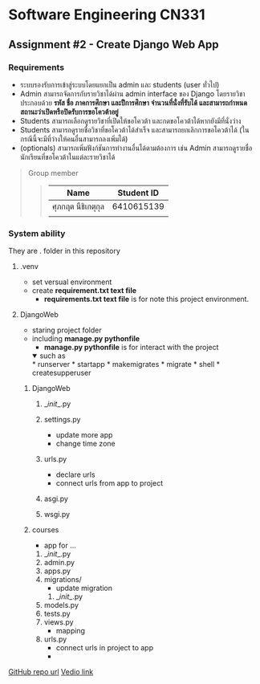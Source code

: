 Software Engineering CN331
=====================

Assignment #2 - Create Django Web App
---------------------

### Requirements
- ระบบรองรับการเข้าสู่ระบบโดยแยกเป็น admin และ students (user ทั่วไป)
- Admin สามารถจัดการกับรายวิชาได้ผ่าน admin interface ของ Django โดยรายวิชาประกอบด้วย **รหัส ชื่อ ภาคการศึกษา และปีิการศึกษา จํานวนที่นั่งที่รับได้ และสามารถกําหนดสถานะว่าเปิดหรือปิดรับการขอโควต้าอยู่**
- Students สามารถเลือกดูรายวิชาที่เปิดให้ขอโควต้า และกดขอโควต้าได้หากยังมีที่นั่งว่าง
- Students สามารถดูรายชื่อวิชาที่ขอโควต้าได้สําเร็จ และสามารถยกเลิกการขอโควต้าได้ (ในกรณีนี้จะมีที่ว่างให้คนอื่นสามารถลงเพิ่มได้)
- (optionals) สามารถเพิ่มฟังก์ชันการทํางานอื่นได้ตามต้องการ เช่น Admin สามารถดูรายชื่อนักเรียนที่ขอโควต้าในแต่ละรายวิชาได้

> Group member
>> |    Name         |  Student ID  |
>> |-----------------|--------------|
>> |  ศุภกฤต นืธิเกตุกุล  |  6410615139  |
>> |                  |              |

### System ability
They are . folder in this repository
1. .venv 
    - set versual environment
    - create **requirement.txt text file**
        - **requirements.txt text file** is for note this project environment.

2. DjangoWeb 
    - staring project folder
    - including **manage.py pythonfile**
        - **manage.py pythonfile** is for interact with the project
        <details open>
        <summary> such as</summary>
        * runserver
        * startapp
        * makemigrates
        * migrate
        * shell
        * createsupperuser
        </details>

    1. DjangoWeb
        1. \__init__.py
        2. settings.py
            - update more app
            - change time zone
        
        3. urls.py
            - declare urls 
            - connect urls from app to project
        4. asgi.py
        5. wsgi.py

    2. courses
        - app for ...   
        1. \__init__.py
        2. admin.py
        3. apps.py
        4. migrations/
            - update migration 
            1. \__init__.py
        5. models.py
        6. tests.py
        7. views.py
            - mapping 
        8. urls.py
            - connect urls in project to app
            - 





[GitHub repo url](https://github.com/CN331G2/cn331-as2.git) 
[Vedio link]()

